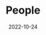 ---
title: People
date: 2022-10-24

type: landing

sections:
  - block: people
    content:
      title: Meet the Team
      # Choose which groups/teams of users to display.
      #   Edit `user_groups` in each user's profile to add them to one or more of these groups.
      user_groups:
          - Principal Investigators
          - Researchers
          - Grad Students
          - Administration
          - Visitors
          - Alumni
          - FernUniversität in Hagen
          - Universität Potsdam
          - Stiftung Universität Hildesheim
          - IPN - Leibnitz-Institut für die Padagogik in Naturwissenschaften und Mathematik
      sort_by: Params.last_name
      sort_ascending: true
    design:
      show_interests: false
      show_role: true
      show_social: true
---